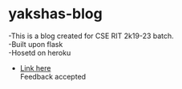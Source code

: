 # yakshas-blog

-This is a blog created for CSE RIT 2k19-23 batch.</br>
-Built upon flask</br>
-Hosetd on heroku</br>
- <a href="yakshas.herokuapp.com">Link here</a></br>
Feedback accepted
